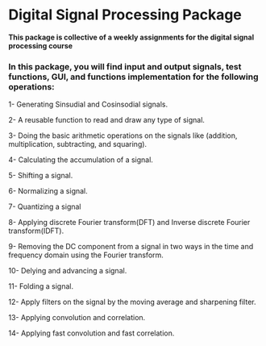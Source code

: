 # Digital Signal Processing Package

**This package is collective of a weekly assignments for the digital signal processing course**



### In this package, you will find input and output signals, test functions, GUI, and functions implementation for the following operations:

1- Generating Sinsudial and Cosinsodial signals.

2- A reusable function to read and draw any type of signal.

3- Doing the basic arithmetic operations on the signals like (addition, multiplication, subtracting, and squaring).

4- Calculating the accumulation of a signal.

5- Shifting a signal.

6- Normalizing a signal.

7- Quantizing a signal 

8- Applying discrete Fourier transform(DFT) and Inverse discrete Fourier transform(IDFT).

9- Removing the DC component from a signal in two ways in the time and frequency domain using the Fourier transform.

10- Delying and advancing a signal.

11- Folding a signal.

12- Apply filters on the signal by the moving average and sharpening filter.



13- Applying convolution and correlation.

14- Applying fast convolution and fast correlation.

